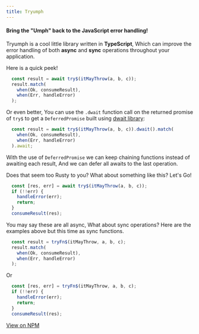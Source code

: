 ```yaml
---
title: Tryumph
---
```


#### Bring the "Umph" back to the JavaScript error handling!

Tryumph is a cool little library written in __TypeScript__, Which can improve the error handling of both __async__ and __sync__ operations throughout your application.

Here is a quick peek!

```js
  const result = await try$(itMayThrow(a, b, c));
  result.match(
    when(Ok, consumeResult),
    when(Err, handleError)
  );
```
Or even better, You can use the `.dwait` function call on the returned promise of `try$` to get a `DeferredPromise` built using [dwait library](https://github.com/rzvxa/dwait):
```js
  const result = await try$(itMayThrow(a, b, c)).dwait().match(
    when(Ok, consumeResult),
    when(Err, handleError)
  ).await;
```
With the use of `DeferredPromise` we can keep chaining functions instead of awaiting each result, And we can defer all awaits to the last operation.

Does that seem too Rusty to you? What about something like this? Let's Go!
```js
  const [res, err] = await try$(itMayThrow(a, b, c));
  if (!!err) {
    handleError(err);
    return;
  }
  consumeResult(res);
```

You may say these are all async, What about sync operations? Here are the examples above but this time as sync functions.
```js
  const result = tryFn$(itMayThrow, a, b, c);
  result.match(
    when(Ok, consumeResult),
    when(Err, handleError)
  );
```
Or
```js
  const [res, err] = tryFn$(itMayThrow, a, b, c);
  if (!!err) {
    handleError(err);
    return;
  }
  consumeResult(res);
```

<a class="button" href="https://www.npmjs.com/package/tryumph">View on NPM</a>
